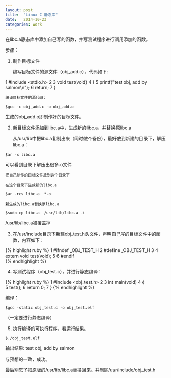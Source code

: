 ```yaml
---
layout: post
title:  "Linux C 静态库"
date:   2014-10-23
categories: work
---
```


在libc.a静态库中添加自己写的函数，并写测试程序进行调用添加的函数。

步骤：

1. 制作目标文件

    编写目标文件的源文件（obj_add.c），代码如下:

  1 #include <stdio.h>
  2 
  3 void test(void)
  4 {
  5         printf("test obj, add by salmon\n");
  6         return;
  7 }

    编译目标文件的源代码:

`$gcc -c obj_add.c -o obj_add.o`

生成的obj_add.o即制作好的目标文件。

2. 新目标文件添加到libc.a中，生成新的libc.a，并替换原libc.a

    从/usr/lib中把libc.a复制出来（同时做个备份），最好放到新建的目录下，解压libc.a：

`$ar -x libc.a`

可以看到目录下解压出很多.o文件

    把自己制作的目标文件放到这个目录下
 
    在这个目录下生成新的libc.a

`$ar -rcs libc.a  *.o`  

    新生成的libc.a替换原libc.a

`$sudo cp libc.a  /usr/lib/libc.a -i`

/usr/lib/libc.a被覆盖掉

3. 在/usr/include目录下新建obj_test.h头文件，声明自己写的目标文件中的函数，内容如下：

{% highlight ruby %}
  1 #ifndef _OBJ_TEST_H
  2 #define _OBJ_TEST_H
  3 
  4 extern void test(void);
  5 
  6 #endif  
{% endhighlight %}

4. 写测试程序（obj_test.c），并进行静态编译：

{% highlight ruby %}
  1 #include <obj_test.h>
  2 
  3 int main(void)
  4 {       
  5         test();
  6         return 0;
  7 }
{% endhighlight %}

编译：

`$gcc -static obj_test.c -o obj_test.elf`

（一定要进行静态编译）

5. 执行编译的可执行程序，看运行结果。

`$./obj_test.elf`

输出结果: test obj, add by salmon

与预想的一致，成功。

最后别忘了把原版的/usr/lib/libc.a替换回来。并删除/usr/include/obj_test.h
